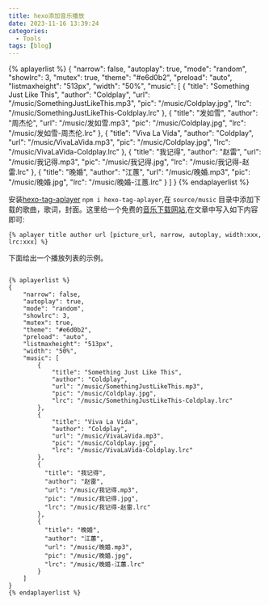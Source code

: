 ```yaml
---
title: hexo添加音乐播放
date: 2023-11-16 13:39:24
categories:
  - Tools
tags: [blog]
---
```



{% aplayerlist %}
{
    "narrow": false,
    "autoplay": true,
    "mode": "random",
    "showlrc": 3,
    "mutex": true,
    "theme": "#e6d0b2",
    "preload": "auto",
    "listmaxheight": "513px",
    "width": "50%",
    "music": [
        {
            "title": "Something Just Like This",
            "author": "Coldplay",
            "url": "/music/SomethingJustLikeThis.mp3",
            "pic": "/music/Coldplay.jpg",
            "lrc": "/music/SomethingJustLikeThis-Coldplay.lrc"
        },
        {
            "title": "发如雪",
            "author": "周杰伦",
            "url": "/music/发如雪.mp3",
            "pic": "/music/Coldplay.jpg",
            "lrc": "/music/发如雪-周杰伦.lrc"
        },
        {
            "title": "Viva La Vida",
            "author": "Coldplay",
            "url": "/music/VivaLaVida.mp3",
            "pic": "/music/Coldplay.jpg",
            "lrc": "/music/VivaLaVida-Coldplay.lrc"
        },
        {
          "title": "我记得",
          "author": "赵雷",
          "url": "/music/我记得.mp3",
          "pic": "/music/我记得.jpg",
          "lrc": "/music/我记得-赵雷.lrc"
        },
        {
          "title": "晚婚",
          "author": "江蕙",
          "url": "/music/晚婚.mp3",
          "pic": "/music/晚婚.jpg",
          "lrc": "/music/晚婚-江蕙.lrc"
        }
    ]
}
{% endaplayerlist %}


安装[hexo-tag-aplayer](https://github.com/MoePlayer/hexo-tag-aplayer) `npm i hexo-tag-aplayer`,在 `source/music` 目录中添加下载的歌曲，歌词，封面。这里给一个免费的[音乐下载网站](https://slider.kz/),在文章中写入如下内容即可:  

```
{% aplayer title author url [picture_url, narrow, autoplay, width:xxx, lrc:xxx] %}
```

下面给出一个播放列表的示例。<!-- more -->

```

{% aplayerlist %}
{
    "narrow": false,
    "autoplay": true,
    "mode": "random",
    "showlrc": 3,
    "mutex": true,
    "theme": "#e6d0b2",
    "preload": "auto",
    "listmaxheight": "513px",
    "width": "50%",
    "music": [
        {
            "title": "Something Just Like This",
            "author": "Coldplay",
            "url": "/music/SomethingJustLikeThis.mp3",
            "pic": "/music/Coldplay.jpg",
            "lrc": "/music/SomethingJustLikeThis-Coldplay.lrc"
        },
        {
            "title": "Viva La Vida",
            "author": "Coldplay",
            "url": "/music/VivaLaVida.mp3",
            "pic": "/music/Coldplay.jpg",
            "lrc": "/music/VivaLaVida-Coldplay.lrc"
        },
        {
          "title": "我记得",
          "author": "赵雷",
          "url": "/music/我记得.mp3",
          "pic": "/music/我记得.jpg",
          "lrc": "/music/我记得-赵雷.lrc"
        },
        {
          "title": "晚婚",
          "author": "江蕙",
          "url": "/music/晚婚.mp3",
          "pic": "/music/晚婚.jpg",
          "lrc": "/music/晚婚-江蕙.lrc"
        }
    ]
}
{% endaplayerlist %}
```